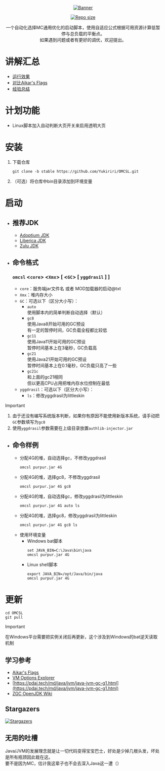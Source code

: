 <div align="center">

[![Banner](https://socialify.git.ci/Yukiriri/OMCSL/image?description=1&language=1&name=1&owner=1&pattern=Circuit%20Board&theme=Auto)]()

[![Repo size](https://img.shields.io/github/repo-size/Yukiriri/OMCSL?style=for-the-badge)]()

一个自动化选择MC通用优化的启动脚本，使用自适应公式根据可用资源计算低暂停与总负载的平衡点。  
如果遇到问题或者有更好的调优，欢迎提出。  

</div>

# 讲解汇总
- [运行效果](./md/test-summary.md)
- [对比Aikar's Flags](./md/aikar-g1gc.md)
- [经验总结](./md/my-gc.md)

# 计划功能
- Linux脚本加入自动判断大页开关来启用透明大页

# 安装
1. 下载仓库
    ```
    git clone -b stable https://github.com/Yukiriri/OMCSL.git
    ```
2. （可选）将仓库中bin目录添加到环境变量

# 启动
- ## 推荐JDK
    - [Adoptium JDK](https://adoptium.net/zh-CN/temurin/releases/)
    - [Liberica JDK](https://bell-sw.com/pages/downloads/)
    - [Zulu JDK](https://www.azul.com/downloads/?package=jdk#zulu)

- ## 命令格式
    ### `omcsl` \<`core`\> \<`Xmx`\> [ \<`GC`\> [ `yggdrasil` ] ]
    - `core`：服务端jar文件名 或者 MOD加载器的启动@txt
    - `Xmx`：堆内存大小
    - `GC`：可选以下（区分大小写）：
        - `auto`  
            使用脚本内的简单判断自动选择（默认）  
        - `gc8`  
            使用Java8开始可用的GC预设  
            有一定的暂停时间，GC负载全程都比较低  
        - `gc11`  
            使用Java11开始可用的GC预设  
            暂停时间基本上在3毫秒，GC负载高  
        - `gc21`  
            使用Java21开始可用的GC预设  
            暂停时间基本上在0.1毫秒，GC负载只高了一些  
        - `gc21c`  
            和上面的gc21相同  
            但以更高CPU占用把堆内存水位控制在最低  
    - `yggdrasil`：可选以下（区分大小写）：  
        - `ls`：修改yggdrasil为littleskin  

> [!IMPORTANT]  
> 1. 由于还没有编写系统版本判断，如果你有原因不能使用新版本系统，请手动把`GC`参数填写为`gc8`  
> 2. 使用`yggdrasil`参数需要在上级目录放置`authlib-injector.jar`  

- ## 命令样例
    - 分配4G的堆，自动选择gc，不修改yggdrasil
        ```
        omcsl purpur.jar 4G
        ```
    - 分配4G的堆，选择gc8，不修改yggdrasil
        ```
        omcsl purpur.jar 4G gc8
        ```
    - 分配4G的堆，自动选择gc，修改yggdrasil为littleskin
        ```
        omcsl purpur.jar 4G auto ls
        ```
    - 分配4G的堆，选择gc8，修改yggdrasil为littleskin
        ```
        omcsl purpur.jar 4G gc8 ls
        ```
    - 使用环境变量
        - Windows bat脚本
            ```
            set JAVA_BIN=C:\Java\bin\java
            omcsl purpur.jar 4G
            ```
        - Linux shell脚本
            ```
            export JAVA_BIN=/opt/Java/bin/java
            omcsl purpur.jar 4G
            ```

# 更新
```
cd OMCSL
git pull
```
> [!IMPORTANT]  
> 在Windows平台需要把实例关闭后再更新，这个涉及到Windows的bat逆天读取机制  

## 学习参考
- [Aikar's Flags](https://aikar.co/2018/07/02/tuning-the-jvm-g1gc-garbage-collector-flags-for-minecraft)
- [VM Options Explorer](https://chriswhocodes.com/vm-options-explorer.html)
- [https://pdai.tech/md/java/jvm/java-jvm-gc-g1.html](https://pdai.tech/md/java/jvm/java-jvm-gc-g1.html)
- [ZGC OpenJDK Wiki](https://wiki.openjdk.org/display/zgc)

## Stargazers
[![Stargazers](https://starchart.cc/Yukiriri/OMCSL.svg?variant=adaptive)](https://starchart.cc/Yukiriri/OMCSL)

## 无用的吐槽
Java/JVM的发展理念就是让一切代码变得宝宝巴士，好处是少掉几根头发，坏处是所有瓶颈因此栽在这。  
要不是因为MC，估计我这辈子也不会去深入Java这一遭（）  

